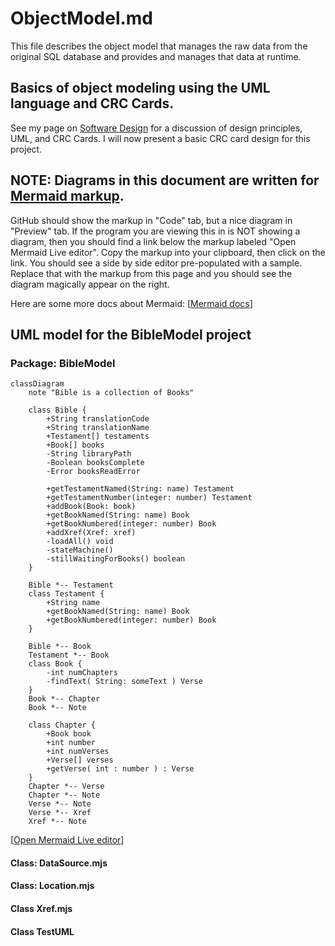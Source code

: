 # ObjectModel.md
This file describes the object model that manages the raw data from the original SQL database and provides and manages that data at runtime.  

## Basics of object modeling using the UML language and CRC Cards.
See my page on [Software Design](https://michaelkentburns.com/index.php/software-design/) for a discussion of design principles, UML, and CRC Cards.
I will now present a basic CRC card design for this project.

## NOTE: Diagrams in this document are written for <a href="https://mermaid.js.org/">Mermaid markup</a>.

GitHub should show the markup in "Code" tab, but a nice diagram in "Preview" tab.
If the program you are viewing this in is NOT showing a diagram, then you should find a link below 
the markup labeled "Open Mermaid Live editor".   Copy the markup into your clipboard, then click on the link.
You should see a side by side editor pre-populated with a sample.   Replace that with the markup from this
page and you should see the diagram magically appear on the right.   

Here are some more docs about Mermaid:  [<a href="https://mermaid.js.org/syntax/classDiagram.html">Mermaid docs</a>]

## UML model for the BibleModel project

### Package: BibleModel 
```mermaid
classDiagram
    note "Bible is a collection of Books"
   
    class Bible {
        +String translationCode
        +String translationName
        +Testament[] testaments
        +Book[] books
        -String libraryPath
        -Boolean booksComplete
        -Error booksReadError

        +getTestamentNamed(String: name) Testament
        +getTestamentNumber(integer: number) Testament
        +addBook(Book: book)
        +getBookNamed(String: name) Book
        +getBookNumbered(integer: number) Book
        +addXref(Xref: xref)
        -loadAll() void
        -stateMachine() 
        -stillWaitingForBooks() boolean
    }

    Bible *-- Testament
    class Testament {
        +String name
        +getBookNamed(String: name) Book
        +getBookNumbered(integer: number) Book
    }

    Bible *-- Book 
    Testament *-- Book
    class Book {
        -int numChapters
        -findText( String: someText ) Verse
    }
    Book *-- Chapter
    Book *-- Note

    class Chapter {
        +Book book
        +int number
        +int numVerses
        +Verse[] verses
        +getVerse( int : number ) : Verse
    }
    Chapter *-- Verse
    Chapter *-- Note
    Verse *-- Note
    Verse *-- Xref
    Xref *-- Note

```
[<a href="https://mermaid.live/edit#pako:eNpdkTFPwzAQhf-K5QlQ2zQJJG1UBaGWDYmBgYEwXO1LYuTEwXYqlZL_jt02asXm--690zvfgTLFkWaUSTBmI6DS0BTt2lfzkKx-p1PytEO9f1FtdaQkI2ulZNGuVqK1qEtgmOfk7BitSzKdOhg59XuNGgk0RDxed-_IOr6uf8cZ6UhTZ8bvHqS5ub1mr9svZPbjk6DEBlu7AQuXyBkx4gcvDk9cUMJq0XT_YaW0kNK5j-ufAoRzcihaQvLcoN4Jv50vvVxw_xrnD3RCG9QNCO4-8OgpqK1dpoJm7smxhF7agp6kfcfB4jMXVmmalW4tnFDorXrbt4xmVvc4is53GKFUwNF5DtTuO3-sShjrJjLVlqLyvNfS4drazmRB4NuzSti6386YagIjeA3a1rtlEiRRsoAoxiSN4SGOOduGy0UZ3YclT-dhBHQYhj8dc6_I">Open Mermaid Live editor</a>]

#### Class: DataSource.mjs
#### Class: Location.mjs
#### Class Xref.mjs 

#### Class TestUML
